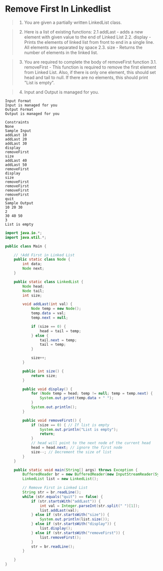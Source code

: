 # Remove First In Linkedlist

> 1. You are given a partially written LinkedList class.

> 2. Here is a list of existing functions:
>    2.1 addLast - adds a new element with given value to the end of Linked List
>    2.2. display - Prints the elements of linked list from front to end in a single line. All elements are separated by space
>    2.3. size - Returns the number of elements in the linked list.

> 3. You are required to complete the body of removeFirst function
>    3.1. removeFirst - This function is required to remove the first element from Linked List. Also, if there is only one element, this should set head and tail to null. If there are no elements, this should print "List is empty".

> 4. Input and Output is managed for you.

```
Input Format
Input is managed for you
Output Format
Output is managed for you

Constraints
None
Sample Input
addLast 10
addLast 20
addLast 30
display
removeFirst
size
addLast 40
addLast 50
removeFirst
display
size
removeFirst
removeFirst
removeFirst
removeFirst
quit
Sample Output
10 20 30
2
30 40 50
3
List is empty
```

```java
import java.io.*;
import java.util.*;

public class Main {

    // !Add First in Linked List
    public static class Node {
        int data;
        Node next;
    }

    public static class LinkedList {
        Node head;
        Node tail;
        int size;

        void addLast(int val) {
            Node temp = new Node();
            temp.data = val;
            temp.next = null;

            if (size == 0) {
                head = tail = temp;
            } else {
                tail.next = temp;
                tail = temp;
            }

            size++;
        }

        public int size() {
            return size;
        }

        public void display() {
            for (Node temp = head; temp != null; temp = temp.next) {
                System.out.print(temp.data + " ");
            }
            System.out.println();
        }

        public void removeFirst() {
            if (size == 0) { // If list is empty
                System.out.println("List is empty");
                return;
            }
            // head will point to the next node of the current head
            head = head.next; // ignore the first node
            size--; // Decrement the size of list
        }
    }

    public static void main(String[] args) throws Exception {
        BufferedReader br = new BufferedReader(new InputStreamReader(System.in));
        LinkedList list = new LinkedList();

        // Remove First in Linked List
        String str = br.readLine();
        while (str.equals("quit") == false) {
            if (str.startsWith("addLast")) {
                int val = Integer.parseInt(str.split(" ")[1]);
                list.addLast(val);
            } else if (str.startsWith("size")) {
                System.out.println(list.size());
            } else if (str.startsWith("display")) {
                list.display();
            } else if (str.startsWith("removeFirst")) {
                list.removeFirst();
            }
            str = br.readLine();
        }

    }
}
```